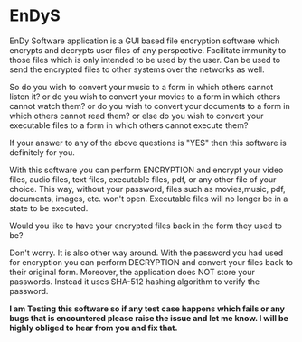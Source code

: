 # EnDyS
EnDy Software application is a GUI based file encryption software which encrypts and decrypts user files of any perspective. Facilitate immunity to those files which is only intended to be used by the user. Can be used to send the encrypted files to other systems over the networks as well.

So do you wish to convert your music to a form in which others cannot listen it? or do you wish to convert your movies to a form in which others cannot watch them? or do you wish to convert your documents to a form in which others cannot read them? or else do you wish to convert your executable files to a form in which others cannot execute them?

If your answer to any of the above questions is "YES" then this software is definitely for you.

With this software you can perform ENCRYPTION and encrypt your video files, audio files, text files, executable files, pdf, or any other file of your choice. This way, without your password, files such as movies,music, pdf, documents, images, etc. won't open. Executable files will no longer be in a state to be executed.

Would you like to have your encrypted files back in the form they used to be?

Don't worry. It is also other way around. With the password you had used for encryption you can perform DECRYPTION and convert your files back to their original form. Moreover, the application does NOT store your passwords. Instead it uses SHA-512 hashing algorithm to verify the password.

**I am Testing this software so if any test case happens which fails or any bugs that is encountered please raise the issue and let me know. I will be highly obliged to hear from you and fix that.**
